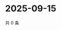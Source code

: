 # 2025-09-15

共 0 条

<!-- BEGIN ZHIHUVIDEO -->
<!-- 最后更新时间 Mon Sep 15 2025 04:10:39 GMT+0800 (China Standard Time) -->

<!-- END ZHIHUVIDEO -->
